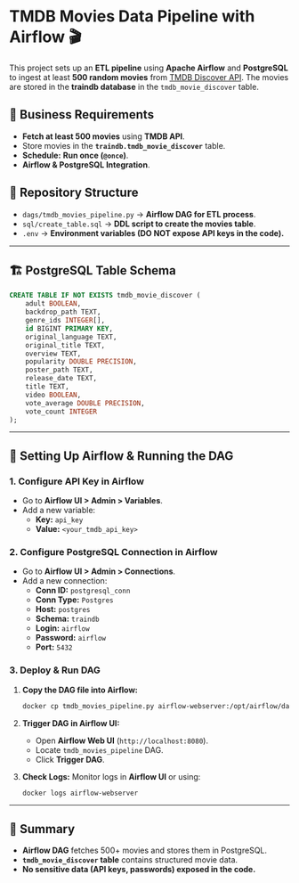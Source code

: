 # TMDB Movies Data Pipeline with Airflow 🎬

This project sets up an **ETL pipeline** using **Apache Airflow** and **PostgreSQL** to ingest at least **500 random movies** from [TMDB Discover API](https://developer.themoviedb.org/reference/discover-movie). The movies are stored in the **traindb database** in the `tmdb_movie_discover` table.

## 📌 Business Requirements
- **Fetch at least 500 movies** using **TMDB API**.
- Store movies in the **`traindb.tmdb_movie_discover`** table.
- **Schedule:** **Run once (`@once`)**.
- **Airflow & PostgreSQL Integration**.

## 📁 Repository Structure
- `dags/tmdb_movies_pipeline.py` → **Airflow DAG for ETL process**.
- `sql/create_table.sql` → **DDL script to create the movies table**.
- `.env` → **Environment variables (DO NOT expose API keys in the code).**

---

## 🏗️ PostgreSQL Table Schema

```sql
CREATE TABLE IF NOT EXISTS tmdb_movie_discover (
    adult BOOLEAN,
    backdrop_path TEXT,
    genre_ids INTEGER[],
    id BIGINT PRIMARY KEY,
    original_language TEXT,
    original_title TEXT,
    overview TEXT,
    popularity DOUBLE PRECISION,
    poster_path TEXT,
    release_date TEXT,
    title TEXT,
    video BOOLEAN,
    vote_average DOUBLE PRECISION,
    vote_count INTEGER
);
```

---

## 🚀 Setting Up Airflow & Running the DAG

### **1. Configure API Key in Airflow**
- Go to **Airflow UI > Admin > Variables**.
- Add a new variable:
  - **Key:** `api_key`
  - **Value:** `<your_tmdb_api_key>`

### **2. Configure PostgreSQL Connection in Airflow**
- Go to **Airflow UI > Admin > Connections**.
- Add a new connection:
  - **Conn ID:** `postgresql_conn`
  - **Conn Type:** `Postgres`
  - **Host:** `postgres`
  - **Schema:** `traindb`
  - **Login:** `airflow`
  - **Password:** `airflow`
  - **Port:** `5432`

### **3. Deploy & Run DAG**

1. **Copy the DAG file into Airflow:**
   ```bash
   docker cp tmdb_movies_pipeline.py airflow-webserver:/opt/airflow/dags/
   ```

2. **Trigger DAG in Airflow UI:**
   - Open **Airflow Web UI** (`http://localhost:8080`).
   - Locate `tmdb_movies_pipeline` DAG.
   - Click **Trigger DAG**.

3. **Check Logs:** Monitor logs in **Airflow UI** or using:
   ```bash
   docker logs airflow-webserver
   ```

---

## 📌 Summary
- **Airflow DAG** fetches 500+ movies and stores them in PostgreSQL.
- **`tmdb_movie_discover` table** contains structured movie data.
- **No sensitive data (API keys, passwords) exposed in the code.**

